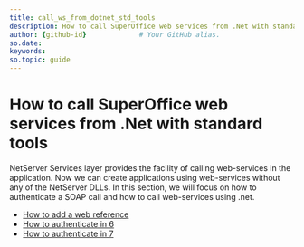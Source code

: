```yaml
---
title: call_ws_from_dotnet_std_tools
description: How to call SuperOffice web services from .Net with standard tools
author: {github-id}             # Your GitHub alias.
so.date:
keywords:
so.topic: guide
---
```


# How to call SuperOffice web services from .Net with standard tools

NetServer Services layer provides the facility of calling web-services in the application. Now we can create applications using web-services without any of the NetServer DLLs. In this section, we will focus on how to authenticate a SOAP call and how to call web-services using .net.

* [How to add a web reference][1]
* [How to authenticate in 6][2]
* [How to authenticate in 7][3]

<!-- Referenced links -->
[1]: add-web-reference.md
[2]: ../../soap/make-soap-call-crm6.md
[3]: ../../soap/make-soap-call-crm7.md
